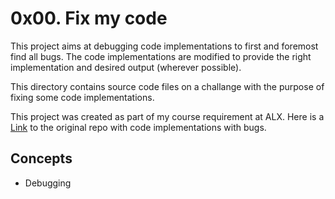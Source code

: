 # 0x00. Fix my code
This project aims at debugging code implementations to first and foremost find all bugs. The code implementations are modified to provide the right implementation and desired output (wherever possible).

This directory contains source code files on a challange with the purpose of fixing some code implementations.

This project was created as part of my course requirement at ALX. Here is a [Link](https://github.com/alx-tools/0x00-Fix_My_Code_Challenge) to the original repo with code implementations with bugs.

## Concepts
* Debugging
